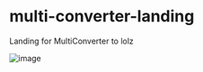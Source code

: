 # multi-converter-landing
Landing for MultiConverter to lolz

![image](https://github.com/JustFalse228/multi-converter-landing/assets/121756060/26c8174d-ae5c-4062-bae5-6f4cc74d26e8)

